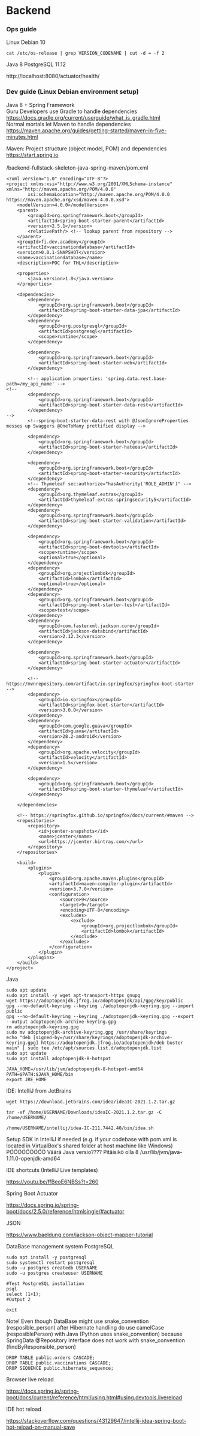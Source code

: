 # Backend

### Ops guide

Linux Debian 10
    
    cat /etc/os-release | grep VERSION_CODENAME | cut -d = -f 2

Java 8
PostgreSQL 11.12

http://localhost:8080/actuator/health/



### Dev guide (Linux Debian environment setup)

Java 8 + Spring Framework 
<br>
Guru Developers use Gradle to handle dependencies https://docs.gradle.org/current/userguide/what_is_gradle.html
<br>
Normal mortals let Maven to handle dependencies https://maven.apache.org/guides/getting-started/maven-in-five-minutes.html 

Maven: Project structure (object model, POM) and dependencies
<br>
https://start.spring.io
<br>
<br>
/backend-fullstack-skeleton-java-spring-maven/pom.xml
<br>

    <?xml version="1.0" encoding="UTF-8"?>
    <project xmlns:xsi="http://www.w3.org/2001/XMLSchema-instance" xmlns="http://maven.apache.org/POM/4.0.0"
            xsi:schemaLocation="http://maven.apache.org/POM/4.0.0 https://maven.apache.org/xsd/maven-4.0.0.xsd">
        <modelVersion>4.0.0</modelVersion>
        <parent>
            <groupId>org.springframework.boot</groupId>
            <artifactId>spring-boot-starter-parent</artifactId>
            <version>2.5.1</version>
            <relativePath/> <!-- lookup parent from repository -->
        </parent>
        <groupId>fi.dev.academy</groupId>
        <artifactId>vaccinationdatabase</artifactId>
        <version>0.0.1-SNAPSHOT</version>
        <name>vaccinationdatabase</name>
        <description>POC for THL</description>

        <properties>
            <java.version>1.8</java.version>
        </properties>

        <dependencies>
            <dependency>
                <groupId>org.springframework.boot</groupId>
                <artifactId>spring-boot-starter-data-jpa</artifactId>
            </dependency>
            <dependency>
                <groupId>org.postgresql</groupId>
                <artifactId>postgresql</artifactId>
                <scope>runtime</scope>
            </dependency>

            <dependency>
                <groupId>org.springframework.boot</groupId>
                <artifactId>spring-boot-starter-web</artifactId>
            </dependency>

            <!-- application properties: 'spring.data.rest.base-path=/my_api_name' -->
    <!--
            <dependency>
                <groupId>org.springframework.boot</groupId>
                <artifactId>spring-boot-starter-data-rest</artifactId>
            </dependency>
    -->
            <!--spring-boot-starter-data-rest with @JsonIgnoreProperties messes up Swaggers @OneToMany prettified display -->

            <dependency>
                <groupId>org.springframework.boot</groupId>
                <artifactId>spring-boot-starter-hateoas</artifactId>
            </dependency>

            <dependency>
                <groupId>org.springframework.boot</groupId>
                <artifactId>spring-boot-starter-security</artifactId>
            </dependency>
            <!-- Thymeleaf sec:authorize="hasAuthority('ROLE_ADMIN')" -->
            <dependency>
                <groupId>org.thymeleaf.extras</groupId>
                <artifactId>thymeleaf-extras-springsecurity5</artifactId>
            </dependency>
            <dependency>
                <groupId>org.springframework.boot</groupId>
                <artifactId>spring-boot-starter-validation</artifactId>
            </dependency>

            <dependency>
                <groupId>org.springframework.boot</groupId>
                <artifactId>spring-boot-devtools</artifactId>
                <scope>runtime</scope>
                <optional>true</optional>
            </dependency>
            <dependency>
                <groupId>org.projectlombok</groupId>
                <artifactId>lombok</artifactId>
                <optional>true</optional>
            </dependency>
            <dependency>
                <groupId>org.springframework.boot</groupId>
                <artifactId>spring-boot-starter-test</artifactId>
                <scope>test</scope>
            </dependency>
            <dependency>
                <groupId>com.fasterxml.jackson.core</groupId>
                <artifactId>jackson-databind</artifactId>
                <version>2.12.3</version>
            </dependency>

            <dependency>
                <groupId>org.springframework.boot</groupId>
                <artifactId>spring-boot-starter-actuator</artifactId>
            </dependency>

            <!-- https://mvnrepository.com/artifact/io.springfox/springfox-boot-starter -->
            <dependency>
                <groupId>io.springfox</groupId>
                <artifactId>springfox-boot-starter</artifactId>
                <version>3.0.0</version>
            </dependency>
            <dependency>
                <groupId>com.google.guava</groupId>
                <artifactId>guava</artifactId>
                <version>28.2-android</version>
            </dependency>
            <dependency>
                <groupId>org.apache.velocity</groupId>
                <artifactId>velocity</artifactId>
                <version>1.5</version>
            </dependency>

            <dependency>
                <groupId>org.springframework.boot</groupId>
                <artifactId>spring-boot-starter-thymeleaf</artifactId>
            </dependency>
            
        </dependencies>

        <!-- https://springfox.github.io/springfox/docs/current/#maven -->
        <repositories>
            <repository>
                <id>jcenter-snapshots</id>
                <name>jcenter</name>
                <url>https://jcenter.bintray.com/</url>
            </repository>
        </repositories>

        <build>
            <plugins>
                <plugin>
                    <groupId>org.apache.maven.plugins</groupId>
                    <artifactId>maven-compiler-plugin</artifactId>
                    <version>3.7.0</version>
                    <configuration>
                        <source>9</source>
                        <target>9</target>
                        <encoding>UTF-8</encoding>
                        <excludes>
                            <exclude>
                                <groupId>org.projectlombok</groupId>
                                <artifactId>lombok</artifactId>
                            </exclude>
                        </excludes>
                    </configuration>
                </plugin>
            </plugins>
        </build>
    </project>



Java

    sudo apt update
    sudo apt install -y wget apt-transport-https gnupg
    wget https://adoptopenjdk.jfrog.io/adoptopenjdk/api/gpg/key/public
    gpg --no-default-keyring --keyring ./adoptopenjdk-keyring.gpg --import public
    gpg --no-default-keyring --keyring ./adoptopenjdk-keyring.gpg --export --output adoptopenjdk-archive-keyring.gpg
    rm adoptopenjdk-keyring.gpg
    sudo mv adoptopenjdk-archive-keyring.gpg /usr/share/keyrings 
    echo "deb [signed-by=/usr/share/keyrings/adoptopenjdk-archive-keyring.gpg] https://adoptopenjdk.jfrog.io/adoptopenjdk/deb buster main" | sudo tee /etc/apt/sources.list.d/adoptopenjdk.list
    sudo apt update
    sudo apt install adoptopenjdk-8-hotspot
    
    JAVA_HOME=/usr/lib/jvm/adoptopenjdk-8-hotspot-amd64
    PATH=$PATH:$JAVA_HOME/bin
    export JRE_HOME

IDE: IntelliJ from JetBrains

    wget https://download.jetbrains.com/idea/ideaIC-2021.1.2.tar.gz

    tar -xf /home/USERNAME/Downloads/ideaIC-2021.1.2.tar.gz -C /home/USERNAME/
    
    /home/USERNAME/intellij/idea-IC-211.7442.40/bin/idea.sh

Setup SDK in IntelliJ if needed (e.g. if your codebase with pom.xml is located in VirtualBox's shared folder at host machine like Windows)
PÖÖÖÖÖÖÖÖÖ Väärä Java versio???? Pitäisikö olla 8
    /usr/lib/jvm/java-1.11.0-openjdk-amd64

IDE shortcuts (IntelliJ Live templates)

https://youtu.be/ffBeoE6NBSs?t=260


Spring Boot Actuator

https://docs.spring.io/spring-boot/docs/2.5.0/reference/htmlsingle/#actuator


JSON

https://www.baeldung.com/jackson-object-mapper-tutorial

DataBase management system PostgreSQL

    sudo apt install -y postgresql
    sudo systemctl restart postgresql
    sudo -u postgres createdb USERNAME
    sudo -u postgres createuser USERNAME
    
    #Test PostgreSQL installation
    psql
    select (1+1);
    #Output 2
    
    exit


Note! Even though DataBase might use snake_convention (resposible_person) after Hibernate handling do use camelCase (resposiblePerson) with Java (Python uses snake_convention) because SpringData @Repository interface does not work with snake_convention (findByResponsible_person)

    DROP TABLE public.orders CASCADE;
    DROP TABLE public.vaccinations CASCADE;
    DROP SEQUENCE public.hibernate_sequence;



Browser live reload

https://docs.spring.io/spring-boot/docs/current/reference/html/using.html#using.devtools.livereload

IDE hot reload

https://stackoverflow.com/questions/43129647/intellij-idea-spring-boot-hot-reload-on-manual-save
